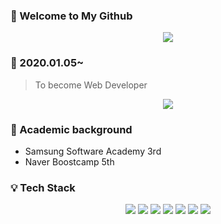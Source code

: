 ### 👋 Welcome to My Github



<div align="center">
    <img src="https://hits.seeyoufarm.com/api/count/incr/badge.svg?url=https%3A%2F%2Fgithub.com%2FTaeg92&count_bg=%2379C83D&title_bg=%23555555&icon=gradle.svg&icon_color=%23AFCDEF&title=VISIT&edge_flat=false">
</div>



### 🌱 2020.01.05~ 

> To become Web Developer

  

<div align="center">
    <img src="https://github-readme-stats.vercel.app/api?username=Taeg92"> 
</div>



### 🕍 Academic background

 

- Samsung Software Academy 3rd
- Naver Boostcamp 5th



### 💡 Tech Stack



<div align="center">
    <img src="https://img.shields.io/badge/-Javascript-red">
    <img src="https://img.shields.io/badge/-Node.js-orange">
    <img src="https://img.shields.io/badge/-Express-yellow">
    <img src="https://img.shields.io/badge/-Vue.js-brightgreen">
    <img src="https://img.shields.io/badge/-Django-blue">
    <img src="https://img.shields.io/badge/-HTML-blueviolet">
    <img src="https://img.shields.io/badge/-CSS-violet">
</div>
